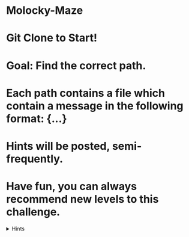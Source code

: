 # Molocky-Maze
# Git Clone to Start!
# Goal: Find the correct path.
# Each path contains a file which contain a  message in the following format: {...}
# Hints will be posted, semi-frequently.
# Have fun, you can always recommend new levels to this challenge.

<details>
<summary>Hints</summary>
<ul>
<li>Reccomended Tools:</li>
<ul>
<li>cat, cd, xxd, hexdump, base58, base64, steghide, binwalk</li>
</ul>
</details>
